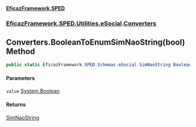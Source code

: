 #### [EficazFramework.SPED](EficazFrameworkSPED.md 'EficazFramework SPED')
### [EficazFramework.SPED.Utilities.eSocial](EficazFramework.SPED.Utilities.eSocial.md 'EficazFramework.SPED.Utilities.eSocial').[Converters](EficazFramework.SPED.Utilities.eSocial/Converters.md 'EficazFramework.SPED.Utilities.eSocial.Converters')

## Converters.BooleanToEnumSimNaoString(bool) Method

```csharp
public static EficazFramework.SPED.Schemas.eSocial.SimNaoString BooleanToEnumSimNaoString(bool value);
```
#### Parameters

<a name='EficazFramework.SPED.Utilities.eSocial.Converters.BooleanToEnumSimNaoString(bool).value'></a>

`value` [System.Boolean](https://docs.microsoft.com/en-us/dotnet/api/System.Boolean 'System.Boolean')

#### Returns
[SimNaoString](EficazFramework.SPED.Schemas.eSocial/SimNaoString.md 'EficazFramework.SPED.Schemas.eSocial.SimNaoString')